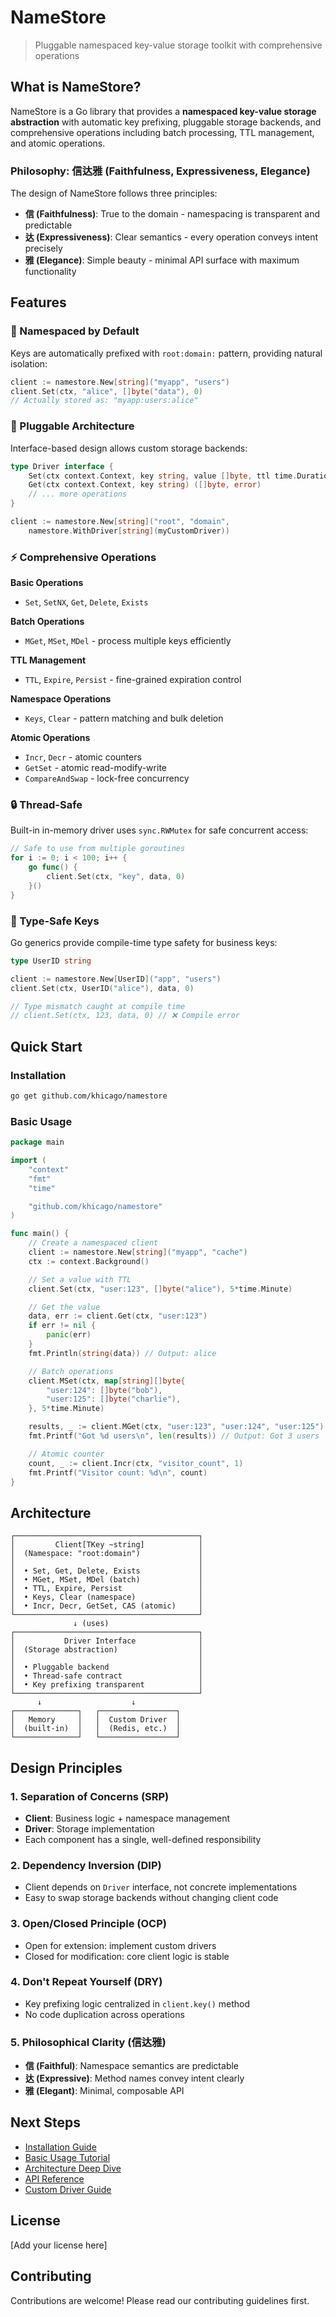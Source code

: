 # NameStore

> Pluggable namespaced key-value storage toolkit with comprehensive operations

## What is NameStore?

NameStore is a Go library that provides a **namespaced key-value storage abstraction** with automatic key prefixing, pluggable storage backends, and comprehensive operations including batch processing, TTL management, and atomic operations.

### Philosophy: 信达雅 (Faithfulness, Expressiveness, Elegance)

The design of NameStore follows three principles:

- **信 (Faithfulness)**: True to the domain - namespacing is transparent and predictable
- **达 (Expressiveness)**: Clear semantics - every operation conveys intent precisely
- **雅 (Elegance)**: Simple beauty - minimal API surface with maximum functionality

## Features

### 🎯 Namespaced by Default

Keys are automatically prefixed with `root:domain:` pattern, providing natural isolation:

```go
client := namestore.New[string]("myapp", "users")
client.Set(ctx, "alice", []byte("data"), 0)
// Actually stored as: "myapp:users:alice"
```

### 🔌 Pluggable Architecture

Interface-based design allows custom storage backends:

```go
type Driver interface {
    Set(ctx context.Context, key string, value []byte, ttl time.Duration) error
    Get(ctx context.Context, key string) ([]byte, error)
    // ... more operations
}

client := namestore.New[string]("root", "domain",
    namestore.WithDriver[string](myCustomDriver))
```

### ⚡ Comprehensive Operations

**Basic Operations**
- `Set`, `SetNX`, `Get`, `Delete`, `Exists`

**Batch Operations**
- `MGet`, `MSet`, `MDel` - process multiple keys efficiently

**TTL Management**
- `TTL`, `Expire`, `Persist` - fine-grained expiration control

**Namespace Operations**
- `Keys`, `Clear` - pattern matching and bulk deletion

**Atomic Operations**
- `Incr`, `Decr` - atomic counters
- `GetSet` - atomic read-modify-write
- `CompareAndSwap` - lock-free concurrency

### 🔒 Thread-Safe

Built-in in-memory driver uses `sync.RWMutex` for safe concurrent access:

```go
// Safe to use from multiple goroutines
for i := 0; i < 100; i++ {
    go func() {
        client.Set(ctx, "key", data, 0)
    }()
}
```

### 🎨 Type-Safe Keys

Go generics provide compile-time type safety for business keys:

```go
type UserID string

client := namestore.New[UserID]("app", "users")
client.Set(ctx, UserID("alice"), data, 0)

// Type mismatch caught at compile time
// client.Set(ctx, 123, data, 0) // ❌ Compile error
```

## Quick Start

### Installation

```bash
go get github.com/khicago/namestore
```

### Basic Usage

```go
package main

import (
    "context"
    "fmt"
    "time"

    "github.com/khicago/namestore"
)

func main() {
    // Create a namespaced client
    client := namestore.New[string]("myapp", "cache")
    ctx := context.Background()

    // Set a value with TTL
    client.Set(ctx, "user:123", []byte("alice"), 5*time.Minute)

    // Get the value
    data, err := client.Get(ctx, "user:123")
    if err != nil {
        panic(err)
    }
    fmt.Println(string(data)) // Output: alice

    // Batch operations
    client.MSet(ctx, map[string][]byte{
        "user:124": []byte("bob"),
        "user:125": []byte("charlie"),
    }, 5*time.Minute)

    results, _ := client.MGet(ctx, "user:123", "user:124", "user:125")
    fmt.Printf("Got %d users\n", len(results)) // Output: Got 3 users

    // Atomic counter
    count, _ := client.Incr(ctx, "visitor_count", 1)
    fmt.Printf("Visitor count: %d\n", count)
}
```

## Architecture

```
┌─────────────────────────────────────────┐
│         Client[TKey ~string]            │
│  (Namespace: "root:domain")             │
│                                         │
│  • Set, Get, Delete, Exists             │
│  • MGet, MSet, MDel (batch)             │
│  • TTL, Expire, Persist                 │
│  • Keys, Clear (namespace)              │
│  • Incr, Decr, GetSet, CAS (atomic)     │
└─────────────────────────────────────────┘
              ↓ (uses)
┌─────────────────────────────────────────┐
│           Driver Interface              │
│  (Storage abstraction)                  │
│                                         │
│  • Pluggable backend                    │
│  • Thread-safe contract                 │
│  • Key prefixing transparent            │
└─────────────────────────────────────────┘
      ↓                    ↓
┌──────────────┐   ┌─────────────────┐
│   Memory     │   │  Custom Driver  │
│  (built-in)  │   │  (Redis, etc.)  │
└──────────────┘   └─────────────────┘
```

## Design Principles

### 1. Separation of Concerns (SRP)

- **Client**: Business logic + namespace management
- **Driver**: Storage implementation
- Each component has a single, well-defined responsibility

### 2. Dependency Inversion (DIP)

- Client depends on `Driver` interface, not concrete implementations
- Easy to swap storage backends without changing client code

### 3. Open/Closed Principle (OCP)

- Open for extension: implement custom drivers
- Closed for modification: core client logic is stable

### 4. Don't Repeat Yourself (DRY)

- Key prefixing logic centralized in `client.key()` method
- No code duplication across operations

### 5. Philosophical Clarity (信达雅)

- **信 (Faithful)**: Namespace semantics are predictable
- **达 (Expressive)**: Method names convey intent clearly
- **雅 (Elegant)**: Minimal, composable API

## Next Steps

- [Installation Guide](installation.md)
- [Basic Usage Tutorial](basic-usage.md)
- [Architecture Deep Dive](architecture.md)
- [API Reference](api/client.md)
- [Custom Driver Guide](advanced/custom-drivers.md)

## License

[Add your license here]

## Contributing

Contributions are welcome! Please read our contributing guidelines first.